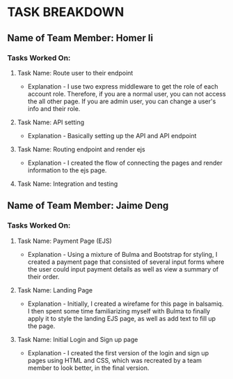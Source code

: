 # TASK BREAKDOWN

## Name of Team Member: Homer li
### Tasks Worked On:

1. Task Name: Route user to their endpoint
    - Explanation - I use two express middleware to get the role of each account role. Therefore, if you are a normal user, you can not access the all other page. If you are admin user, you can change a user's info and their role.

2. Task Name: API setting
    - Explanation - Basically setting up the API and API endpoint

3. Task Name: Routing endpoint and render ejs
    - Explanation - I created the flow of connecting the pages and render information to the ejs page.

4. Task Name: Integration and testing


## Name of Team Member: Jaime Deng
### Tasks Worked On:

1. Task Name: Payment Page (EJS)
    - Explanation - Using a mixture of Bulma and Bootstrap for styling, I created a payment page that consisted of several input forms where the user could input payment details as well as view a summary of their order.

2. Task Name: Landing Page
    - Explanation - Initially, I created a wirefame for this page in balsamiq. I then spent some time familiarizing myself with Bulma to finally apply it to style the landing EJS page, as well as add text to fill up the page.

3. Task Name: Initial Login and Sign up page
    - Explanation - I created the first version of the login and sign up pages using HTML and CSS, which was recreated by a team member to look better, in the final version.

